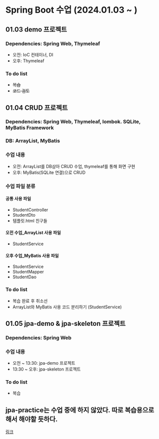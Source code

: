 # Spring Boot 수업 (2024.01.03 ~ )

## 01.03 demo 프로젝트
### Dependencies: Spring Web, Thymeleaf
- 오전: IoC 컨테이너, DI
- 오후: Thymeleaf

### To do list
- ~~복습~~
- ~~코드 검토~~

## 01.04 CRUD 프로젝트
### Dependencies: Spring Web, Thymeleaf, lombok. SQLite, MyBatis Framework  
### DB: ArrayList, MyBatis
### 수업 내용
- 오전: ArrayList를 DB삼아 CRUD 수업, thymeleaf를 통해 화면 구현
- 오후: MyBatis(SQLite 연결)으로 CRUD 

### 수업 파일 분류
#### 공통 사용 파일
- StudentController
- StudentDto
- 템플릿.html 친구들

#### 오전 수업_ArrayList 사용 파일
- StudentService

#### 오후 수업_MyBatis 사용 파일
- StudentService
- StudentMapper
- StudentDao

### To do list
- 복습 완료 후 취소선
- ArrayList와 MyBatis 사용 코드 분리하기 (StudentService)

## 01.05 jpa-demo & jpa-skeleton 프로젝트
### Dependencies: Spring Web
### 수업 내용
- 오전 ~ 13:30: jpa-demo 프로젝트
- 13:30 ~ 오후: jpa-skeleton 프로젝트

### To do list
- 복습

 ## jpa-practice는 수업 중에 하지 않았다. 따로 복습용으로 해서 해야할 듯하다.
[링크](https://github.com/edujeeho0/likelion-backend-8-jpa-practice)